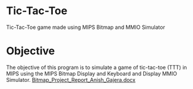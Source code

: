 # Tic-Tac-Toe
Tic-Tac-Toe game made using MIPS Bitmap and MMIO Simulator

# Objective
The objective of this program is to simulate a game of tic-tac-toe (TTT) in MIPS using the MIPS Bitmap Display and Keyboard and Display MMIO Simulator.
[Bitmap_Project_Report_Anish_Gajera.docx](https://github.com/anishgajera/Tic-Tac-Toe/files/8466841/Bitmap_Project_Report_Anish_Gajera.docx)
